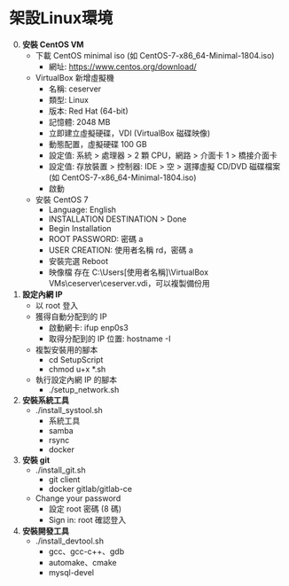 架設Linux環境
=========================
0. **安裝 CentOS VM**
	- 下載 CentOS minimal iso (如 CentOS-7-x86_64-Minimal-1804.iso)
		- 網址: https://www.centos.org/download/
	- VirtualBox 新增虛擬機
		- 名稱: ceserver
		- 類型: Linux
		- 版本: Red Hat (64-bit)
		- 記憶體: 2048 MB
		- 立即建立虛擬硬碟，VDI (VirtualBox 磁碟映像)
		- 動態配置，虛擬硬碟 100 GB
		- 設定值: 系統 > 處理器 > 2 顆 CPU，網路 > 介面卡 1 > 橋接介面卡
		- 設定值: 存放裝置 > 控制器: IDE > 空 > 選擇虛擬 CD/DVD 磁碟檔案 (如 CentOS-7-x86_64-Minimal-1804.iso)
		- 啟動
	- 安裝 CentOS 7
		- Language: English
		- INSTALLATION DESTINATION > Done
		- Begin Installation
		- ROOT PASSWORD: 密碼 a
		- USER CREATION: 使用者名稱 rd，密碼 a
		- 安裝完選 Reboot
		- 映像檔 存在 C:\Users\[使用者名稱]\VirtualBox VMs\ceserver\ceserver.vdi，可以複製備份用
0. **設定內網 IP**
	- 以 root 登入
	- 獲得自動分配到的 IP
		- 啟動網卡: ifup enp0s3
		- 取得分配到的 IP 位置: hostname -I
	- 複製安裝用的腳本
		- cd SetupScript
		- chmod u+x *.sh
	- 執行設定內網 IP 的腳本
		- ./setup_network.sh
0. **安裝系統工具**
	- ./install_systool.sh
		- 系統工具
		- samba
		- rsync
		- docker
0. **安裝 git**
	- ./install_git.sh
		- git client
		- docker gitlab/gitlab-ce
	- Change your password
		- 設定 root 密碼 (8 碼)
		- Sign in: root 確認登入
0. **安裝開發工具**
	- ./install_devtool.sh
		- gcc、gcc-c++、gdb
		- automake、cmake
		- mysql-devel